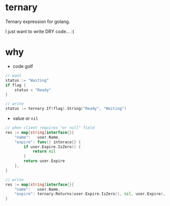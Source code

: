 # ternary

Ternary expression for golang.

I just want to write DRY code... :(

# why

- code golf

```go
// want
status := "Waiting"
if flag {
    status = "Ready"
}

// write
status := ternary.If(flag).String("Ready", "Waiting")
```

- value or `nil`

```go
// when client requires "or null" field
res := map[string]interface{}{
    "name":   user.Name,
    "expire": func() interace{} {
        if user.Expire.IsZero() {
            return nil
        }
        return user.Expire
    },
}

// write
res := map[string]interface{}{
    "name":   user.Name,
    "expire": ternary.Returns(user.Expire.IsZero(), nil, user.Expire),
}
```